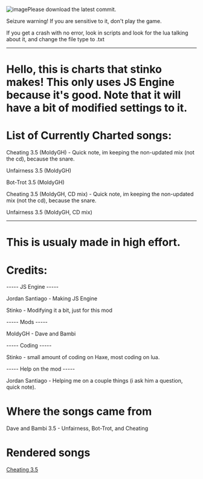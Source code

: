 ![image](https://github.com/user-attachments/assets/4e8d90c7-725c-4356-a691-8d33e1dfa9a3)Please download the latest commit.

Seizure warning! If you are sensitive to it, don't play the game.

If you get a crash with no error, look in scripts and look for the lua talking about it, and change the file type to .txt

---------------------------------------------------

# Hello, this is charts that stinko makes! This only uses JS Engine because it's good. Note that it will have a bit of modified settings to it.

# List of Currently Charted songs:

Cheating 3.5 (MoldyGH) - Quick note, im keeping the non-updated mix (not the cd), because the snare.

Unfairness 3.5 (MoldyGH)

Bot-Trot 3.5 (MoldyGH)

Cheating 3.5 (MoldyGH, CD mix) - Quick note, im keeping the non-updated mix (not the cd), because the snare.

Unfairness 3.5 (MoldyGH, CD mix)

-------------------------------------------------

# This is usualy made in high effort.

# Credits:

----- JS Engine -----

Jordan Santiago - Making JS Engine

Stinko - Modifying it a bit, just for this mod

----- Mods -----

MoldyGH - Dave and Bambi

----- Coding -----

Stinko - small amount of coding on Haxe, most coding on lua.

----- Help on the mod -----

Jordan Santiago - Helping me on a couple things (i ask him a question, quick note). 



# Where the songs came from
Dave and Bambi 3.5 - Unfairness, Bot-Trot, and Cheating

# Rendered songs

[Cheating 3.5 ](https://www.youtube.com/watch?v=u4VlCOBMNsY)

